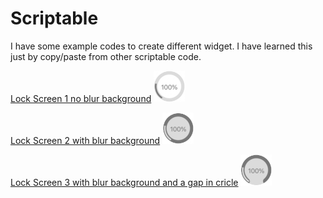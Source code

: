 # Scriptable

I have some example codes to create different widget.
I have learned this just by copy/paste from other scriptable code.

[Lock Screen 1 no blur background](https://github.com/flopp999/Scriptable/blob/main/js/LockScreen1.js)
<img width=50 height=50 src=/images/LockScreen1.jpg>

[Lock Screen 2 with blur background](https://github.com/flopp999/Scriptable/blob/main/js/LockScreen2.js)
<img width=50 height=50 src=/images/LockScreen2.jpg>

[Lock Screen 3 with blur background and a gap in cricle](https://github.com/flopp999/Scriptable/blob/main/js/LockScreen3.js)
<img width=50 height=50 src=/images/LockScreen3.jpg>

